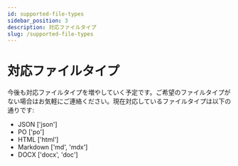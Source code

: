 ```yaml
---
id: supported-file-types
sidebar_position: 3
description: 対応ファイルタイプ
slug: /supported-file-types
---
```


# 対応ファイルタイプ
今後も対応ファイルタイプを増やしていく予定です。ご希望のファイルタイプがない場合はお気軽にご連絡ください。現在対応しているファイルタイプは以下の通りです:
- JSON \['json']
- PO \['po']
- HTML \['html']
- Markdown \['md', 'mdx']
- DOCX \['docx', 'doc']